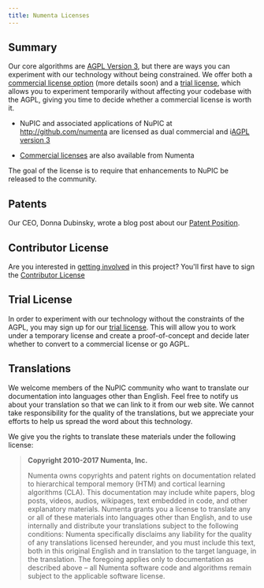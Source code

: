 ```yaml
---
title: Numenta Licenses
---
```


[1]: https://www.gnu.org/licenses/agpl-3.0.en.html
[2]: mailto:sales@numenta.com?subject=Commercial%20License%20Inquiry
[3]: trial/
[4]: /blog/2013/07/01/patent-position/
[5]: https://discourse.numenta.org/categories
[6]: contrib/

## Summary

Our core algorithms are [AGPL Version 3][1], but there are ways you can
experiment with our technology without being constrained. We offer both a
[commercial license option][2] (more details soon) and a [trial license][3],
which allows you to experiment temporarily without affecting your codebase with
the AGPL, giving you time to decide whether a commercial license is worth it.

* NuPIC and associated applications of NuPIC at <http://github.com/numenta> are
  licensed as dual commercial and i[AGPL version 3][1]

* [Commercial licenses][2] are also available from Numenta

The goal of the license is to require that enhancements to NuPIC be released to
the community.

## Patents

Our CEO, Donna Dubinsky, wrote a blog post about our [Patent Position][4].

## Contributor License

Are you interested in [getting involved][5] in this project? You'll first have
to sign the [Contributor License][6]

## Trial License

In order to experiment with our technology without the constraints of the AGPL,
you may sign up for our [trial license][3]. This will allow you to work
under a temporary license and create a proof-of-concept and decide later whether
to convert to a commercial license or go AGPL.

## Translations

We welcome members of the NuPIC community who want to translate our
documentation into languages other than English. Feel free to notify us about
your translation so that we can link to it from our web site. We cannot take
responsibility for the quality of the translations, but we appreciate your
efforts to help us spread the word about this technology.

We give you the rights to translate these materials under the following license:

> **Copyright 2010-2017 Numenta, Inc.**
>
> Numenta owns copyrights and patent rights on documentation related to
> hierarchical temporal memory (HTM) and cortical learning algorithms (CLA).
> This documentation may include white papers, blog posts, videos, audios,
> wikipages, text embedded in code, and other explanatory materials. Numenta
> grants you a license to translate any or all of these materials into languages
> other than English, and to use internally and distribute your translations
> subject to the following conditions: Numenta specifically disclaims any
> liability for the quality of any translations licensed hereunder, and you must
> include this text, both in this original English and in translation to the
> target language, in the translation. The foregoing applies only to
> documentation as described above – all Numenta software code and algorithms
> remain subject to the applicable software license.
